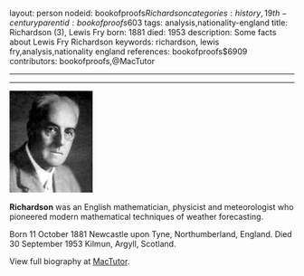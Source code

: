 layout: person
nodeid: bookofproofs$Richardson
categories: history,19th-century
parentid: bookofproofs$603
tags: analysis,nationality-england
title: Richardson (3), Lewis Fry
born: 1881
died: 1953
description: Some facts about Lewis Fry Richardson
keywords: richardson, lewis fry,analysis,nationality england
references: bookofproofs$6909
contributors: bookofproofs,@MacTutor

---


---

![Richardson.jpg](https://github.com/bookofproofs/bookofproofs.github.io/blob/main/_sources/_assets/images/portraits/Richardson.jpg?raw=true)

**Richardson** was an English mathematician, physicist and meteorologist who pioneered modern mathematical techniques of weather forecasting.

Born 11 October 1881 Newcastle upon Tyne, Northumberland, England. Died 30 September 1953 Kilmun, Argyll, Scotland.


View full biography at [MacTutor](https://mathshistory.st-andrews.ac.uk/Biographies/Richardson/).